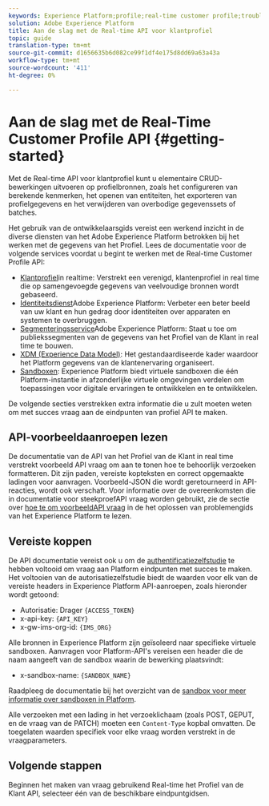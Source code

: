 ```yaml
---
keywords: Experience Platform;profile;real-time customer profile;troubleshooting;API
solution: Adobe Experience Platform
title: Aan de slag met de Real-time API voor klantprofiel
topic: guide
translation-type: tm+mt
source-git-commit: d1656635b6d082ce99f1df4e175d8dd69a63a43a
workflow-type: tm+mt
source-wordcount: '411'
ht-degree: 0%

---
```



# Aan de slag met de Real-Time Customer Profile API {#getting-started}

Met de Real-time API voor klantprofiel kunt u elementaire CRUD-bewerkingen uitvoeren op profielbronnen, zoals het configureren van berekende kenmerken, het openen van entiteiten, het exporteren van profielgegevens en het verwijderen van overbodige gegevenssets of batches.

Het gebruik van de ontwikkelaarsgids vereist een werkend inzicht in de diverse diensten van het Adobe Experience Platform betrokken bij het werken met de gegevens van het Profiel. Lees de documentatie voor de volgende services voordat u begint te werken met de Real-time Customer Profile API:

* [Klantprofiel](../home.md)in realtime: Verstrekt een verenigd, klantenprofiel in real time die op samengevoegde gegevens van veelvoudige bronnen wordt gebaseerd.
* [Identiteitsdienst](../../identity-service/home.md)Adobe Experience Platform: Verbeter een beter beeld van uw klant en hun gedrag door identiteiten over apparaten en systemen te overbruggen.
* [Segmenteringsservice](../../segmentation/home.md)Adobe Experience Platform: Staat u toe om publiekssegmenten van de gegevens van het Profiel van de Klant in real time te bouwen.
* [XDM (Experience Data Model)](../../xdm/home.md): Het gestandaardiseerde kader waardoor het Platform gegevens van de klantenervaring organiseert.
* [Sandboxen](../../sandboxes/home.md): Experience Platform biedt virtuele sandboxen die één Platform-instantie in afzonderlijke virtuele omgevingen verdelen om toepassingen voor digitale ervaringen te ontwikkelen en te ontwikkelen.

De volgende secties verstrekken extra informatie die u zult moeten weten om met succes vraag aan de eindpunten van profiel API te maken.

## API-voorbeeldaanroepen lezen

De documentatie van de API van het Profiel van de Klant in real time verstrekt voorbeeld API vraag om aan te tonen hoe te behoorlijk verzoeken formatteren. Dit zijn paden, vereiste kopteksten en correct opgemaakte ladingen voor aanvragen. Voorbeeld-JSON die wordt geretourneerd in API-reacties, wordt ook verschaft. Voor informatie over de overeenkomsten die in documentatie voor steekproefAPI vraag worden gebruikt, zie de sectie over [hoe te om voorbeeldAPI vraag](../../landing/troubleshooting.md#how-do-i-format-an-api-request) in de het oplossen van problemengids van het Experience Platform te lezen.

## Vereiste koppen

De API documentatie vereist ook u om de [authentificatiezelfstudie](../../tutorials/authentication.md) te hebben voltooid om vraag aan Platform eindpunten met succes te maken. Het voltooien van de autorisatiezelfstudie biedt de waarden voor elk van de vereiste headers in Experience Platform API-aanroepen, zoals hieronder wordt getoond:

* Autorisatie: Drager `{ACCESS_TOKEN}`
* x-api-key: `{API_KEY}`
* x-gw-ims-org-id: `{IMS_ORG}`

Alle bronnen in Experience Platform zijn geïsoleerd naar specifieke virtuele sandboxen. Aanvragen voor Platform-API&#39;s vereisen een header die de naam aangeeft van de sandbox waarin de bewerking plaatsvindt:

* x-sandbox-name: `{SANDBOX_NAME}`

Raadpleeg de documentatie bij het overzicht van de [sandbox voor meer informatie over sandboxen in Platform](../../sandboxes/home.md).

Alle verzoeken met een lading in het verzoeklichaam (zoals POST, GEPUT, en de vraag van de PATCH) moeten een `Content-Type` kopbal omvatten. De toegelaten waarden specifiek voor elke vraag worden verstrekt in de vraagparameters.

## Volgende stappen

Beginnen het maken van vraag gebruikend Real-time het Profiel van de Klant API, selecteer één van de beschikbare eindpuntgidsen.